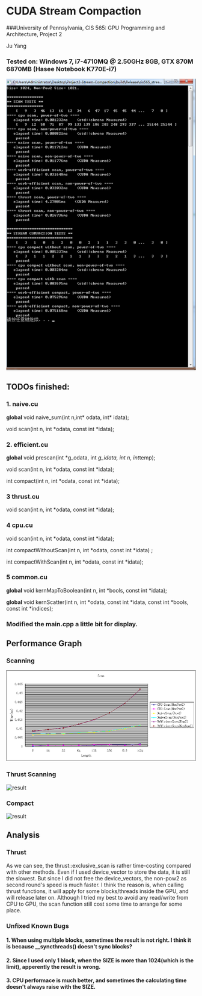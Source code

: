 CUDA Stream Compaction
======================

###University of Pennsylvania, CIS 565: GPU Programming and Architecture, Project 2

Ju Yang 

### Tested on: Windows 7, i7-4710MQ @ 2.50GHz 8GB, GTX 870M 6870MB (Hasee Notebook K770E-i7)
![result](doc/1024.png)

## TODOs finished: 
  ### 1. naive.cu 
  
  __global__ void naive_sum(int n,int* odata, int* idata);
  
  void scan(int n, int *odata, const int *idata);  
  
  ### 2. efficient.cu 
  
  __global__ void prescan(int *g_odata, int *g_idata, int n, int*temp);
  
  void scan(int n, int *odata, const int *idata);
  
  int compact(int n, int *odata, const int *idata);
  

  ### 3 thrust.cu 
  
  void scan(int n, int *odata, const int *idata);
  
  
  ### 4 cpu.cu 
  
  void scan(int n, int *odata, const int *idata);
  
  int compactWithoutScan(int n, int *odata, const int *idata) ;
  
  int compactWithScan(int n, int *odata, const int *idata);
  
  ### 5 common.cu 
  
  __global__ void kernMapToBoolean(int n, int *bools, const int *idata);
  
  __global__ void kernScatter(int n, int *odata,
                const int *idata, const int *bools, const int *indices);
                
 ### Modified the main.cpp a little bit for display. 

## Performance Graph

 ### Scanning
 ![result](doc/image001.gif)
 ### Thrust Scanning
 ![result](data_29123_image001.gif)
 ### Compact
 ![result](data_6317_image001.gif)
 
## Analysis
 ### Thrust
 As we can see, the thrust::exclusive_scan is rather time-costing compared with other methods. Even if I used device_vector to store the data, it is still the slowest. 
 But since I did not free the device_vectors, the non-pow2 as second round's speed is much faster. 
 I think the reason is, when calling thrust functions, it will apply for some blocks/threads inside the GPU, and will release later on. 
 Although I tried my best to avoid any read/write from CPU to GPU, the scan function still cost some time to arrange for some place. 
 
 ### Unfixed Known Bugs
  #### 1. When using multiple blocks, sometimes the result is not right. I think it is because __syncthreads() doesn't sync blocks?
  #### 2. Since I used only 1 block, when the SIZE is more than 1024(which is the limit), apperently the result is wrong. 
  #### 3. CPU performace is much better, and sometimes the calculating time doesn't always raise with the SIZE. 
